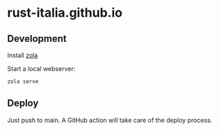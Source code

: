 # rust-italia.github.io

## Development

Install [zola](https://www.getzola.org/documentation/getting-started/installation/)

Start a local webserver:

```sh
zola serve
```

## Deploy

Just push to main. A GitHub action will take care of the deploy process.
